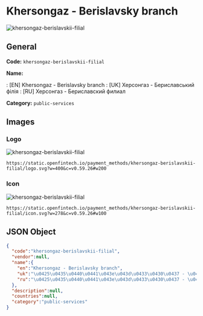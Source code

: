 
# Khersongaz - Berislavsky branch 
![khersongaz-berislavskii-filial](https://static.openfintech.io/payment_methods/khersongaz-berislavskii-filial/logo.svg?w=400&c=v0.59.26#w200)  

## General 
**Code:** `khersongaz-berislavskii-filial` 
 
**Name:** 
 
:	[EN] Khersongaz - Berislavsky branch 
:	[UK] Херсонгаз - Бериславський філія 
:	[RU] Херсонгаз - Бериславский филиал 
 
**Category:** `public-services` 
 

## Images 

### Logo 
![khersongaz-berislavskii-filial](https://static.openfintech.io/payment_methods/khersongaz-berislavskii-filial/logo.svg?w=400&c=v0.59.26#w200)  

```
https://static.openfintech.io/payment_methods/khersongaz-berislavskii-filial/logo.svg?w=400&c=v0.59.26#w200
```  

### Icon 
![khersongaz-berislavskii-filial](https://static.openfintech.io/payment_methods/khersongaz-berislavskii-filial/icon.svg?w=278&c=v0.59.26#w100)  

```
https://static.openfintech.io/payment_methods/khersongaz-berislavskii-filial/icon.svg?w=278&c=v0.59.26#w100
```  

## JSON Object 

```json
{
  "code":"khersongaz-berislavskii-filial",
  "vendor":null,
  "name":{
    "en":"Khersongaz - Berislavsky branch",
    "uk":"\u0425\u0435\u0440\u0441\u043e\u043d\u0433\u0430\u0437 - \u0411\u0435\u0440\u0438\u0441\u043b\u0430\u0432\u0441\u044c\u043a\u0438\u0439 \u0444\u0456\u043b\u0456\u044f",
    "ru":"\u0425\u0435\u0440\u0441\u043e\u043d\u0433\u0430\u0437 - \u0411\u0435\u0440\u0438\u0441\u043b\u0430\u0432\u0441\u043a\u0438\u0439 \u0444\u0438\u043b\u0438\u0430\u043b"
  },
  "description":null,
  "countries":null,
  "category":"public-services"
}
```  
